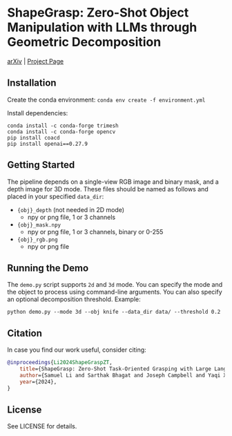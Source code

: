 # ShapeGrasp: Zero-Shot Object Manipulation with LLMs through Geometric Decomposition

[arXiv](https://arxiv.org/abs/2403.18062) | [Project Page](https://shapegrasp.github.io/)

## Installation

Create the conda environment:
`conda env create -f environment.yml`

Install dependencies:

```
conda install -c conda-forge trimesh
conda install -c conda-forge opencv
pip install coacd
pip install openai==0.27.9
```
## Getting Started

The pipeline depends on a single-view RGB image and binary mask, and a depth image for 3D mode. These files should be named as follows and placed in your specified `data_dir`:

- `{obj}_depth` (not needed in 2D mode)
    - npy or png file, 1 or 3 channels
- `{obj}_mask.npy`
    - npy or png file, 1 or 3 channels, binary or 0-255
- `{obj}_rgb.png`
    - npy or png file
  
## Running the Demo

The `demo.py` script supports `2d` and `3d` mode. You can specify the mode and the object to process using command-line arguments. You can also specify an optional decomposition threshold. Example:

`python demo.py --mode 3d --obj knife --data_dir data/ --threshold 0.2`

## Citation

In case you find our work useful, consider citing:
```bibtex
@inproceedings{Li2024ShapeGraspZT,
    title={ShapeGrasp: Zero-Shot Task-Oriented Grasping with Large Language Models through Geometric Decomposition},
    author={Samuel Li and Sarthak Bhagat and Joseph Campbell and Yaqi Xie and Woojun Kim and Katia P. Sycara and Simon Stepputtis},
    year={2024},
}
```

## License

See LICENSE for details.


